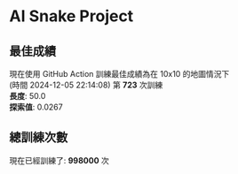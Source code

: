 
# AI Snake Project

## **最佳成績**





























































































































































































































































































































現在使用 GitHub Action 訓練最佳成績為在 10x10 的地圖情況下  
(時間 2024-12-05 22:14:08) 第 **723** 次訓練  
**長度**: 50.0  
**探索值**: 0.0267



























































































































































































































































































































































































































































































































































































































































## 總訓練次數
現在已經訓練了: **998000** 次
